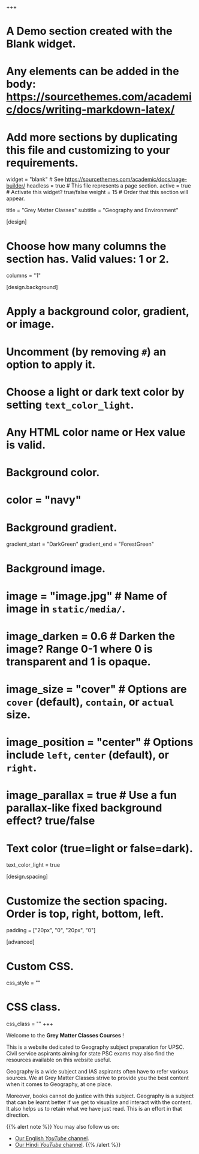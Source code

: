 +++
# A Demo section created with the Blank widget.
# Any elements can be added in the body: https://sourcethemes.com/academic/docs/writing-markdown-latex/
# Add more sections by duplicating this file and customizing to your requirements.

widget = "blank"  # See https://sourcethemes.com/academic/docs/page-builder/
headless = true  # This file represents a page section.
active = true  # Activate this widget? true/false
weight = 15  # Order that this section will appear.

title = "Grey Matter Classes"
subtitle = "Geography and Environment"

[design]
  # Choose how many columns the section has. Valid values: 1 or 2.
  columns = "1"

[design.background]
  # Apply a background color, gradient, or image.
  #   Uncomment (by removing `#`) an option to apply it.
  #   Choose a light or dark text color by setting `text_color_light`.
  #   Any HTML color name or Hex value is valid.

  # Background color.
  # color = "navy"
  
  # Background gradient.
  gradient_start = "DarkGreen"
  gradient_end = "ForestGreen"
  
  # Background image.
  # image = "image.jpg"  # Name of image in `static/media/`.
  # image_darken = 0.6  # Darken the image? Range 0-1 where 0 is transparent and 1 is opaque.
  # image_size = "cover"  #  Options are `cover` (default), `contain`, or `actual` size.
  # image_position = "center"  # Options include `left`, `center` (default), or `right`.
  # image_parallax = true  # Use a fun parallax-like fixed background effect? true/false
  
  # Text color (true=light or false=dark).
  text_color_light = true

[design.spacing]
  # Customize the section spacing. Order is top, right, bottom, left.
  padding = ["20px", "0", "20px", "0"]

[advanced]
 # Custom CSS. 
 css_style = ""
 
 # CSS class.
 css_class = ""
+++

Welcome to the **Grey Matter Classes Courses** !

This is a website dedicated to Geography subject preparation for UPSC. Civil service aspirants aiming for state PSC exams may also find the resources available on this website useful. 

Geography is a wide subject and IAS aspirants often have to refer various sources. We at Grey Matter Classes strive to provide you the best content when it comes to Geography, at one place. 

Moreover, books cannot do justice with this subject. Geography is a subject that can be learnt better if we get to visualize and interact with the content. It also helps us to retain what we have just read. This is an effort in that direction. 

{{% alert note %}}
You may also follow us on:
- [Our English *YouTube* channel](https://youtube.com/channel/UCJjfAmcEOItdBnFmMmeuXkg/).
- [Our Hindi *YouTube* channel](https://youtube.com/channel/UCatcK6IeDbaVILGaeD45Vow/).
{{% /alert %}}
